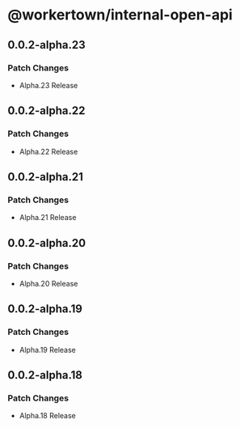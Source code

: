 # @workertown/internal-open-api

## 0.0.2-alpha.23

### Patch Changes

- Alpha.23 Release

## 0.0.2-alpha.22

### Patch Changes

- Alpha.22 Release

## 0.0.2-alpha.21

### Patch Changes

- Alpha.21 Release

## 0.0.2-alpha.20

### Patch Changes

- Alpha.20 Release

## 0.0.2-alpha.19

### Patch Changes

- Alpha.19 Release

## 0.0.2-alpha.18

### Patch Changes

- Alpha.18 Release
